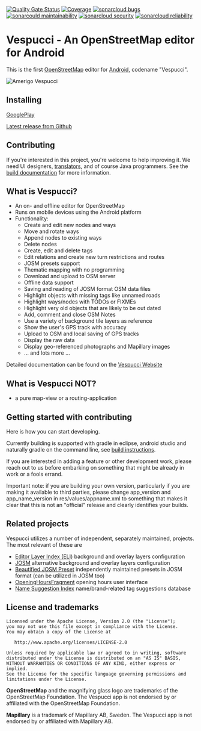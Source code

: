 [![Quality Gate Status](https://sonarcloud.io/api/project_badges/measure?project=osmeditor4android&metric=alert_status)](https://sonarcloud.io/summary/new_code?id=osmeditor4android) [![Coverage](https://sonarcloud.io/api/project_badges/measure?project=osmeditor4android&metric=coverage)](https://sonarcloud.io/summary/new_code?id=osmeditor4android) [![sonarcloud bugs](https://sonarcloud.io/api/project_badges/measure?project=osmeditor4android&metric=bugs)](https://sonarcloud.io/component_measures?id=osmeditor4android&metric=bugs) [![sonarcould maintainability](https://sonarcloud.io/api/project_badges/measure?project=osmeditor4android&metric=sqale_rating)](https://sonarcloud.io/component_measures?id=osmeditor4android&metric=Maintainability) [![sonarcloud security](https://sonarcloud.io/api/project_badges/measure?project=osmeditor4android&metric=security_rating)](https://sonarcloud.io/component_measures?id=osmeditor4android&metric=Security) [![sonarcloud reliability](https://sonarcloud.io/api/project_badges/measure?project=osmeditor4android&metric=reliability_rating)](https://sonarcloud.io/component_measures?id=osmeditor4android&metric=Reliability)

# Vespucci - An OpenStreetMap editor for Android

This is the first [OpenStreetMap][openstreetmap] editor for
[Android][android], codename "Vespucci".


![Amerigo Vespucci](http://vespucci.io/180px-Amerigo_Vespucci.jpg "Amerigo Vespucci")

## Installing

[GooglePlay](https://play.google.com/store/apps/details?id=de.blau.android)

[Latest release from Github](https://github.com/MarcusWolschon/osmeditor4android/releases/latest)

## Contributing

If you're interested in this project, you're welcome to help improving it. We
need UI designers, [translators](TRANSLATIONS.md), and of course Java programmers. 
See the [build documentation](BUILDING.md) for more information.

## What is Vespucci?

* An on- and offline editor for OpenStreetMap
* Runs on mobile devices using the Android platform
* Functionality:
    * Create and edit new nodes and ways
    * Move and rotate ways
    * Append nodes to existing ways
    * Delete nodes
    * Create, edit and delete tags
    * Edit relations and create new turn restrictions and routes
    * JOSM presets support
    * Thematic mapping with no programming
    * Download and upload to OSM server
    * Offline data support
    * Saving and reading of JOSM format OSM data files
    * Highlight objects with missing tags like unnamed roads
    * Highlight ways/nodes with TODOs or FIXMEs
    * Highlight very old objects that are likely to be out dated
    * Add, comment and close OSM Notes
    * Use a variety of background tile layers as reference
    * Show the user's GPS track with accuracy
    * Upload to OSM and local saving of GPS tracks
    * Display the raw data
    * Display geo-referenced photographs and Mapillary images
    * ... and lots more ...
    
Detailed documentation can be found on the [Vespucci Website](https://vespucci.io/)

## What is Vespucci NOT?

* a pure map-view or a routing-application

## Getting started with contributing

Here is how you can start developing.

Currently building is supported with gradle in eclipse, android studio and naturally gradle on the command line, see [build instructions](BUILDING.md).

If you are interested in adding a feature or other development work, please reach out to us before embarking on something that might be already in work or a fools errand. 

Important note: if you are building your own version, particularly if you are making it available to third parties, please change app_version and app_name_version in res/values/appname.xml to something that makes it clear that this is not an "official" release and clearly identifies your builds.

## Related projects

Vespucci utilizes a number of independent, separately maintained, projects. The most relevant of these are

* [Editor Layer Index (ELI)](https://github.com/osmlab/editor-layer-index) background and overlay layers configuration
* [JOSM](https://josm.openstreetmap.de/wiki/Maps) alternative background and overlay layers configuration
* [Beautified JOSM Preset](https://github.com/simonpoole/beautified-JOSM-preset) independently maintained presets in JOSM format (can be utilized in JOSM too)
* [OpeningHoursFragment](https://github.com/simonpoole/OpeningHoursFragment) opening hours user interface
* [Name Suggestion Index](https://github.com/osmlab/name-suggestion-index) name/brand-related tag suggestions database

## License and trademarks

    Licensed under the Apache License, Version 2.0 (the "License");
    you may not use this file except in compliance with the License.
    You may obtain a copy of the License at

       http://www.apache.org/licenses/LICENSE-2.0

    Unless required by applicable law or agreed to in writing, software
    distributed under the License is distributed on an "AS IS" BASIS,
    WITHOUT WARRANTIES OR CONDITIONS OF ANY KIND, either express or implied.
    See the License for the specific language governing permissions and
    limitations under the License.


[openstreetmap]: http://www.openstreetmap.org
[android]: http://developer.android.com
[mailinglist]: http://groups.google.de/group/osmeditor4android
[josm]: http://wiki.openstreetmap.org/wiki/JOSM 

__OpenStreetMap__ and the magnifying glass logo are trademarks of the OpenStreetMap Foundation. The Vespucci app is not endorsed by or affiliated with the OpenStreetMap Foundation.

__Mapillary__ is a trademark of Mapillary AB, Sweden. The Vespucci app is not endorsed by or affiliated with Mapillary AB. 



